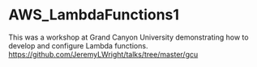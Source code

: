 # AWS_LambdaFunctions1
This was a workshop at Grand Canyon University demonstrating how to develop and configure Lambda functions.
https://github.com/JeremyLWright/talks/tree/master/gcu
